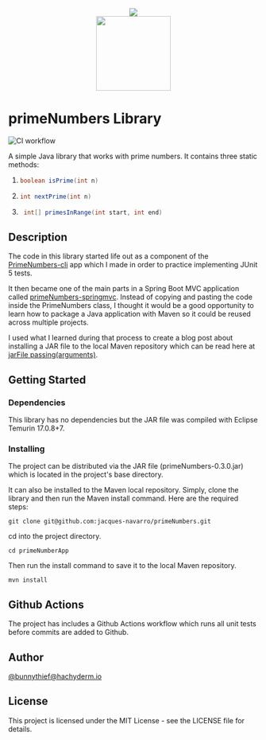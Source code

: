 <div style="text-align:center">
    <img src="https://projects.eclipse.org/sites/default/files/Logo_Temurin_2021_08_17_JRR_RGB-V1A_0.png" />
</div>

<div style="text-align:center">
    <img src="https://junit.org/junit5/assets/img/junit5-logo.png" width="150" />
</div>

# primeNumbers Library

![CI workflow](https://github.com/jacques-navarro/primeNumbers/actions/workflows/ci-workflow.yml/badge.svg)

A simple Java library that works with prime numbers. It contains three static methods:
1. ```java
   boolean isPrime(int n)
   ```
2. ```java
   int nextPrime(int n)
   ```
3. ```java
    int[] primesInRange(int start, int end)
    ```

## Description

The code in this library started life out as a component of the [PrimeNumbers-cli](https://github.com/jacques-navarro/primeNumbers-cli) app which I made in order to practice implementing JUnit 5 tests.

It then became one of the main parts in a Spring Boot MVC application called [primeNumbers-springmvc](https://github.com/jacques-navarro/prime-numbers-mvc). Instead of copying and pasting the code inside the PrimeNumbers class, I thought it would be a good opportunity to learn how to package a Java application with Maven so it could be reused across multiple projects.

I used what I learned during that process to create a blog post about installing a JAR file to the local Maven repository which can be read here at [jarFile passing(arguments)](https://www.passingarguments.dev/posts/java-jar-file/).

## Getting Started

### Dependencies

This library has no dependencies but the JAR file was compiled with Eclipse Temurin 17.0.8+7.

### Installing

The project can be distributed via the JAR file (primeNumbers-0.3.0.jar) which is located in the project's base directory.

It can also be installed to the Maven local repository. Simply, clone the library and then run the Maven install command. Here are the required steps:

```
git clone git@github.com:jacques-navarro/primeNumbers.git
```

cd into the project directory.

```
cd primeNumberApp
```

Then run the install command to save it to the local Maven repository.

```
mvn install
```

## Github Actions

The project has includes a Github Actions workflow which runs all unit tests before commits are added
to Github.

## Author

[@bunnythief@hachyderm.io](https://hachyderm.io/@bunnythief)

## License

This project is licensed under the MIT License - see the LICENSE file for details.